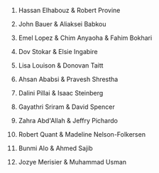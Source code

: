 1. Hassan	Elhabouz & Robert Provine

2. John Bauer & Aliaksei Babkou

3. Emel Lopez & Chim Anyaoha & Fahim	Bokhari

4. Dov Stokar & Elsie Ingabire

5. Lisa Louison & Donovan Taitt

6. Ahsan Ababsi & Pravesh Shrestha

7. Dalini	Pillai & Isaac Steinberg

8. Gayathri Sriram & David Spencer

9. Zahra Abd'Allah & Jeffry Pichardo

10. Robert Quant & Madeline Nelson-Folkersen

11. Bunmi Alo & Ahmed Sajib

12. Jozye Merisier & Muhammad Usman
